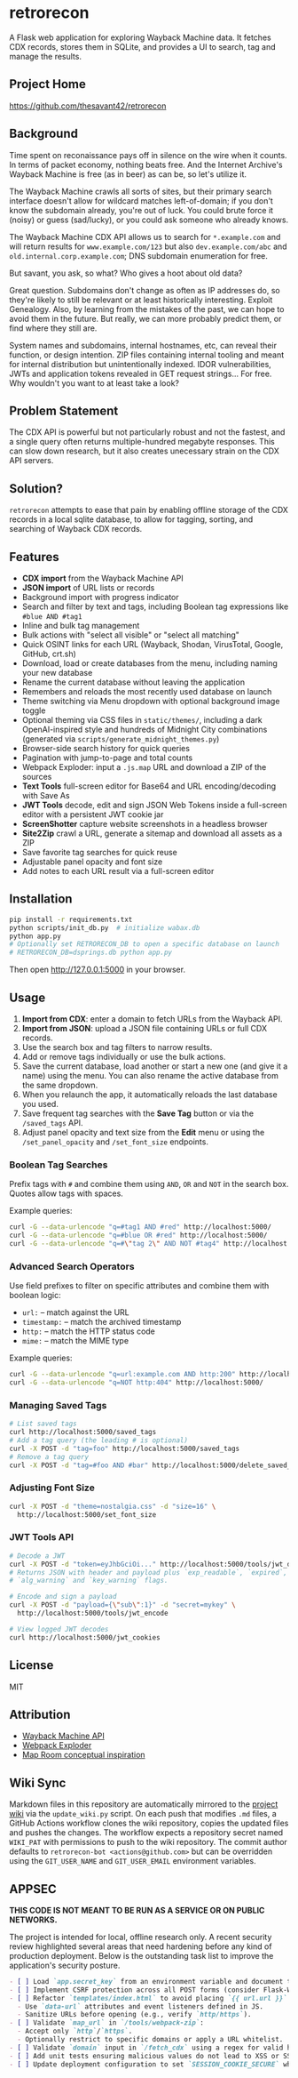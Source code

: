 # retrorecon

A Flask web application for exploring Wayback Machine data. It fetches CDX records, stores them in SQLite, and provides a UI to search, tag and manage the results.

## Project Home
<https://github.com/thesavant42/retrorecon>

## Background

Time spent on reconaissance pays off in silence on the wire when it counts. In terms of packet economy, nothing beats free. And the Internet Archive's Wayback Machine is free (as in beer) as can be, so let's utilize it.

The Wayback Machine crawls all sorts of sites, but their primary search interface doesn't allow for wildcard matches left-of-domain; if you don't know the subdomain already, you're out of luck. You could brute force it (noisy) or guess (sad/lucky), or you could ask someone who already knows.

The Wayback Machine CDX API allows us to search for `*.example.com` and will return results for `www.example.com/123` but also `dev.example.com/abc` and `old.internal.corp.example.com`; DNS subdomain enumeration for free.

But savant, you ask, so what? Who gives a hoot about old data? 

Great question. Subdomains don't change as often as IP addresses do, so they're likely to still be relevant or at least historically interesting. Exploit Genealogy. Also, by learning from the mistakes of the past, we can hope to avoid them in the future. But really, we can more probably predict them, or find where they still are.

System names and subdomains, internal hostnames, etc, can reveal their function, or design intention. ZIP files containing internal tooling and meant for internal distribution but unintentionally indexed. IDOR vulnerabilities, JWTs and application tokens revealed in GET request strings... For free. Why wouldn't you want to at least take a look?

## Problem Statement

The CDX API is powerful but not particularly robust and not the fastest, and a single query often returns multiple-hundred megabyte responses. This can slow down research, but it also creates unecessary strain on the CDX API servers.

## Solution?

 `retrorecon` attempts to ease that pain by enabling offline storage of the CDX records in a local sqlite database, to allow for tagging, sorting, and searching of Wayback CDX records.

## Features
- **CDX import** from the Wayback Machine API
- **JSON import** of URL lists or records
- Background import with progress indicator
- Search and filter by text and tags, including Boolean tag expressions like `#blue AND #tag1`
- Inline and bulk tag management
- Bulk actions with "select all visible" or "select all matching"
- Quick OSINT links for each URL (Wayback, Shodan, VirusTotal, Google, GitHub, crt.sh)
- Download, load or create databases from the menu, including naming your new
  database
- Rename the current database without leaving the application
- Remembers and reloads the most recently used database on launch
- Theme switching via Menu dropdown with optional background image toggle
- Optional theming via CSS files in `static/themes/`, including a dark OpenAI-inspired style and hundreds of Midnight City combinations (generated via `scripts/generate_midnight_themes.py`)
- Browser-side search history for quick queries
- Pagination with jump-to-page and total counts
- Webpack Exploder: input a `.js.map` URL and download a ZIP of the sources
- **Text Tools** full-screen editor for Base64 and URL encoding/decoding with Save As
- **JWT Tools** decode, edit and sign JSON Web Tokens inside a full-screen editor
  with a persistent JWT cookie jar
- **ScreenShotter** capture website screenshots in a headless browser
- **Site2Zip** crawl a URL, generate a sitemap and download all assets as a ZIP
- Save favorite tag searches for quick reuse
- Adjustable panel opacity and font size
- Add notes to each URL result via a full-screen editor

## Installation
```bash
pip install -r requirements.txt
python scripts/init_db.py  # initialize wabax.db
python app.py
# Optionally set RETRORECON_DB to open a specific database on launch
# RETRORECON_DB=dsprings.db python app.py
```
Then open <http://127.0.0.1:5000> in your browser.

## Usage
1. **Import from CDX**: enter a domain to fetch URLs from the Wayback API.
2. **Import from JSON**: upload a JSON file containing URLs or full CDX records.
3. Use the search box and tag filters to narrow results.
4. Add or remove tags individually or use the bulk actions.
5. Save the current database, load another or start a new one (and give it a
   name) using the menu. You can also rename the active database from the same
   dropdown.
6. When you relaunch the app, it automatically reloads the last database you used.
7. Save frequent tag searches with the **Save Tag** button or via the `/saved_tags` API.
8. Adjust panel opacity and text size from the **Edit** menu or using the `/set_panel_opacity` and `/set_font_size` endpoints.

### Boolean Tag Searches

Prefix tags with `#` and combine them using `AND`, `OR` and `NOT` in the search box. Quotes allow tags with spaces.

Example queries:

```bash
curl -G --data-urlencode "q=#tag1 AND #red" http://localhost:5000/
curl -G --data-urlencode "q=#blue OR #red" http://localhost:5000/
curl -G --data-urlencode "q=#\"tag 2\" AND NOT #tag4" http://localhost:5000/
```

### Advanced Search Operators

Use field prefixes to filter on specific attributes and combine them with
boolean logic:

- `url:` – match against the URL
- `timestamp:` – match the archived timestamp
- `http:` – match the HTTP status code
- `mime:` – match the MIME type

Example queries:

```bash
curl -G --data-urlencode "q=url:example.com AND http:200" http://localhost:5000/
curl -G --data-urlencode "q=NOT http:404" http://localhost:5000/
```

### Managing Saved Tags

```bash
# List saved tags
curl http://localhost:5000/saved_tags
# Add a tag query (the leading # is optional)
curl -X POST -d "tag=foo" http://localhost:5000/saved_tags
# Remove a tag query
curl -X POST -d "tag=#foo AND #bar" http://localhost:5000/delete_saved_tag
```

### Adjusting Font Size

```bash
curl -X POST -d "theme=nostalgia.css" -d "size=16" \
  http://localhost:5000/set_font_size
```

### JWT Tools API

```bash
# Decode a JWT
curl -X POST -d "token=eyJhbGciOi..." http://localhost:5000/tools/jwt_decode
# Returns JSON with header and payload plus `exp_readable`, `expired`,
# `alg_warning` and `key_warning` flags.

# Encode and sign a payload
curl -X POST -d "payload={\"sub\":1}" -d "secret=mykey" \
  http://localhost:5000/tools/jwt_encode
```

```bash
# View logged JWT decodes
curl http://localhost:5000/jwt_cookies
```

## License
MIT

## Attribution
- [Wayback Machine API](https://archive.org/help/wayback_api.php)
- [Webpack Exploder](https://spaceraccoon.github.io/webpack-exploder/)
- [Map Room conceptual inspiration](https://indianajones.fandom.com/wiki/Map_Room)

## Wiki Sync
Markdown files in this repository are automatically mirrored to the
[project wiki](https://github.com/thesavant42/retrorecon/wiki) via the
`update_wiki.py` script. On each push that modifies `.md` files, a GitHub
Actions workflow clones the wiki repository, copies the updated files and
pushes the changes. The workflow expects a repository secret named
`WIKI_PAT` with permissions to push to the wiki repository.
The commit author defaults to `retrorecon-bot <actions@github.com>` but can be
overridden using the `GIT_USER_NAME` and `GIT_USER_EMAIL` environment
variables.

## APPSEC

**THIS CODE IS NOT MEANT TO BE RUN AS A SERVICE OR ON PUBLIC NETWORKS.**

The project is intended for local, offline research only. A recent security
review highlighted several areas that need hardening before any kind of
production deployment. Below is the outstanding task list to improve the
application's security posture.

```markdown
- [ ] Load `app.secret_key` from an environment variable and document the requirement.
- [ ] Implement CSRF protection across all POST forms (consider Flask-WTF).
- [ ] Refactor `templates/index.html` to avoid placing `{{ url.url }}` inside JavaScript strings. 
  - Use `data-url` attributes and event listeners defined in JS.
  - Sanitize URLs before opening (e.g., verify `http/https`).
- [ ] Validate `map_url` in `/tools/webpack-zip`:
  - Accept only `http`/`https`.
  - Optionally restrict to specific domains or apply a URL whitelist.
- [ ] Validate `domain` input in `/fetch_cdx` using a regex for valid hostnames.
- [ ] Add unit tests ensuring malicious values do not lead to XSS or SSRF.
- [ ] Update deployment configuration to set `SESSION_COOKIE_SECURE` when using HTTPS.
```
